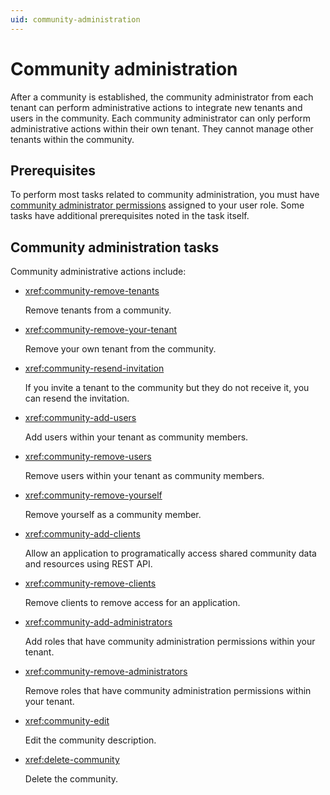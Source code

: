 ```yaml
---
uid: community-administration
---
```


# Community administration

After a community is established, the community administrator from each tenant can perform administrative actions to integrate new tenants and users in the community. Each community administrator can only perform administrative actions within their own tenant. They cannot manage other tenants within the community.

## Prerequisites

To perform most tasks related to community administration, you must have [community administrator permissions](xref:ccRoles#community-administrators-preview) assigned to your user role. Some tasks have additional prerequisites noted in the task itself.

## Community administration tasks

Community administrative actions include:

- <xref:community-remove-tenants>

	Remove tenants from a community.

- <xref:community-remove-your-tenant>

	Remove your own tenant from the community.  

- <xref:community-resend-invitation>

	If you invite a tenant to the community but they do not receive it, you can resend the invitation.

- <xref:community-add-users>

	Add users within your tenant as community members.

- <xref:community-remove-users>

	Remove users within your tenant as community members.

- <xref:community-remove-yourself>

	Remove yourself as a community member.

- <xref:community-add-clients>

	Allow an application to programatically access shared community data and resources using REST API.

- <xref:community-remove-clients>

	Remove clients to remove access for an application.

- <xref:community-add-administrators>

	Add roles that have community administration permissions within your tenant.

- <xref:community-remove-administrators>

	Remove roles that have community administration permissions within your tenant.

- <xref:community-edit>

	Edit the community description. 

- <xref:delete-community>

	Delete the community.
